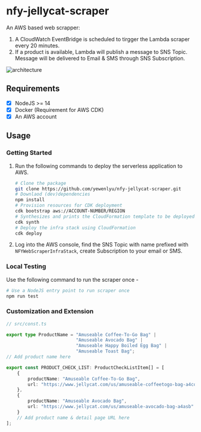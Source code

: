 # nfy-jellycat-scraper
An AWS based web scrapper:
1. A CloudWatch EventBridge is scheduled to tirgger the Lambda scraper every 20 minutes.
2. If a product is available, Lambda will publish a message to SNS Topic. Message will be delivered to Email & SMS through SNS Subscription.

![architecture](https://user-images.githubusercontent.com/46354696/205776695-d100cda6-4f7f-48e2-b7b0-57656d82904e.png)

## Requirements
- [x] NodeJS >= 14
- [x] Docker (Requirement for AWS CDK)
- [x] An AWS account

## Usage

### Getting Started

1. Run the following commands to deploy the serverless application to AWS. 

    ```sh
    # Clone the package
    git clone https://github.com/yewenlyu/nfy-jellycat-scraper.git
    # Downlaod (dev)dependencies
    npm install
    # Provision resources for CDK deployment
    cdk bootstrap aws://ACCOUNT-NUMBER/REGION
    # Synthesizes and prints the CloudFormation template to be deployed
    cdk synth
    # Deploy the infra stack using CloudFormation
    cdk deploy
    ```

2. Log into the AWS console, find the SNS Topic with name prefixed with `NFYWebScraperInfraStack`, create Subscription to your email or SMS.

### Local Testing

Use the following command to run the scraper once - 
```sh
# Use a NodeJS entry point to run scraper once
npm run test
``` 

### Customization and Extension

```TypeScript
// src/const.ts

export type ProductName = "Amuseable Coffee-To-Go Bag" |
                          "Amuseable Avocado Bag" |
                          "Amuseable Happy Boiled Egg Bag" |
                          "Amuseable Toast Bag";
// Add product name here

export const PRODUCT_CHECK_LIST: ProductCheckListItem[] = [
    {
        productName: "Amuseable Coffee-To-Go Bag",
        url: "https://www.jellycat.com/us/amuseable-coffeetogo-bag-a4cofb/"
    },
    {
        productName: "Amuseable Avocado Bag",
        url: "https://www.jellycat.com/us/amuseable-avocado-bag-a4asb"
    }
    // Add product name & detail page URL here
];
```